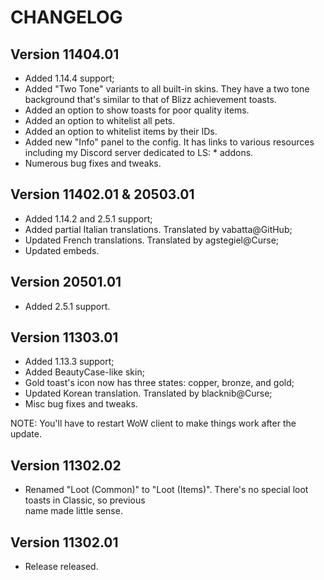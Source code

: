 # CHANGELOG

## Version 11404.01

- Added 1.14.4 support;
- Added "Two Tone" variants to all built-in skins. They have a two tone background that's similar
  to that of Blizz achievement toasts.
- Added an option to show toasts for poor quality items. 
- Added an option to whitelist all pets.
- Added an option to whitelist items by their IDs.
- Added new "Info" panel to the config. It has links to various resources including my Discord
  server dedicated to LS: * addons.
- Numerous bug fixes and tweaks.

## Version 11402.01 & 20503.01

- Added 1.14.2 and 2.5.1 support;
- Added partial Italian translations. Translated by vabatta@GitHub;
- Updated French translations. Translated by agstegiel@Curse;
- Updated embeds.

## Version 20501.01

- Added 2.5.1 support.

## Version 11303.01

- Added 1.13.3 support;
- Added BeautyCase-like skin;
- Gold toast's icon now has three states: copper, bronze, and gold;
- Updated Korean translation. Translated by blacknib@Curse;
- Misc bug fixes and tweaks.

NOTE: You'll have to restart WoW client to make things work after the update.

## Version 11302.02

- Renamed "Loot (Common)" to "Loot (Items)". There's no special loot toasts in Classic, so previous  
  name made little sense.

## Version 11302.01

- Release released.
